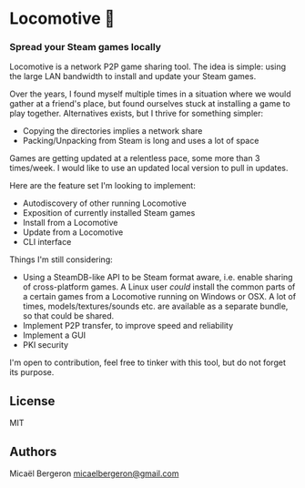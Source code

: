 # Locomotive :steam_locomotive:
### Spread your Steam games locally

Locomotive is a network P2P game sharing tool.
The idea is simple: using the large LAN bandwidth to install and update your Steam games.

Over the years, I found myself multiple times in a situation where we would gather at a friend's place, but found ourselves stuck at installing a game to play together. Alternatives exists, but I thrive for something simpler:
- Copying the directories implies a network share
- Packing/Unpacking from Steam is long and uses a lot of space

Games are getting updated at a relentless pace, some more than 3 times/week. I would like to use an updated local version to pull in updates.

Here are the feature set I'm looking to implement:
- Autodiscovery of other running Locomotive
- Exposition of currently installed Steam games
- Install from a Locomotive
- Update from a Locomotive
- CLI interface

Things I'm still considering:
- Using a SteamDB-like API to be Steam format aware, i.e. enable sharing of cross-platform games. A Linux user _could_ install the common parts of a certain games from a Locomotive running on Windows or OSX. A lot of times, models/textures/sounds etc. are available as a separate bundle, so that could be shared.
- Implement P2P transfer, to improve speed and reliability
- Implement a GUI
- PKI security

I'm open to contribution, feel free to tinker with this tool, but do not forget its purpose.

## License
MIT

## Authors
Micaël Bergeron <micaelbergeron@gmail.com>



